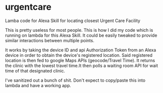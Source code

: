 # urgentcare
Lamba code for Alexa Skill for locating closest Urgent Care Facility

This is pretty useless for most people.  This is how I did my code which is running on lambda for this Alexa Skill.  It could be easily tweaked to provide similar interactions between multiple points.

It works by taking the device ID and api Authorization Token from an Alexa device in order to obtain the device's registered location.  Said registered location is then fed to google Maps APIs (geocode/Travel Time).  It returns the clinic with the lowest travel time.It then polls a waiting room API for wait time of that designated clinic.

I've sanitized out a bunch of shit.  Don't expect to copy/paste this into lambda and have a working app.
